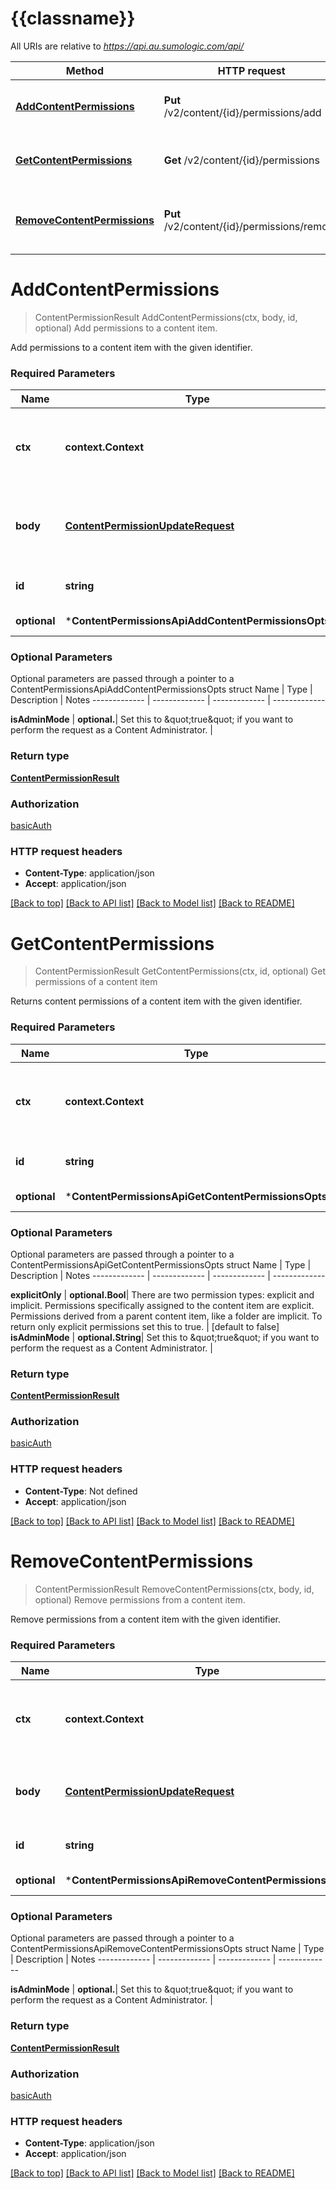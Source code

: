 # {{classname}}

All URIs are relative to *https://api.au.sumologic.com/api/*

Method | HTTP request | Description
------------- | ------------- | -------------
[**AddContentPermissions**](ContentPermissionsApi.md#AddContentPermissions) | **Put** /v2/content/{id}/permissions/add | Add permissions to a content item.
[**GetContentPermissions**](ContentPermissionsApi.md#GetContentPermissions) | **Get** /v2/content/{id}/permissions | Get permissions of a content item
[**RemoveContentPermissions**](ContentPermissionsApi.md#RemoveContentPermissions) | **Put** /v2/content/{id}/permissions/remove | Remove permissions from a content item.

# **AddContentPermissions**
> ContentPermissionResult AddContentPermissions(ctx, body, id, optional)
Add permissions to a content item.

Add permissions to a content item with the given identifier.

### Required Parameters

Name | Type | Description  | Notes
------------- | ------------- | ------------- | -------------
 **ctx** | **context.Context** | context for authentication, logging, cancellation, deadlines, tracing, etc.
  **body** | [**ContentPermissionUpdateRequest**](ContentPermissionUpdateRequest.md)| New permissions to add to the content item with the given identifier. | 
  **id** | **string**| The identifier of the content item. | 
 **optional** | ***ContentPermissionsApiAddContentPermissionsOpts** | optional parameters | nil if no parameters

### Optional Parameters
Optional parameters are passed through a pointer to a ContentPermissionsApiAddContentPermissionsOpts struct
Name | Type | Description  | Notes
------------- | ------------- | ------------- | -------------


 **isAdminMode** | **optional.**| Set this to \&quot;true\&quot; if you want to perform the request as a Content Administrator. | 

### Return type

[**ContentPermissionResult**](ContentPermissionResult.md)

### Authorization

[basicAuth](../README.md#basicAuth)

### HTTP request headers

 - **Content-Type**: application/json
 - **Accept**: application/json

[[Back to top]](#) [[Back to API list]](../README.md#documentation-for-api-endpoints) [[Back to Model list]](../README.md#documentation-for-models) [[Back to README]](../README.md)

# **GetContentPermissions**
> ContentPermissionResult GetContentPermissions(ctx, id, optional)
Get permissions of a content item

Returns content permissions of a content item with the given identifier.

### Required Parameters

Name | Type | Description  | Notes
------------- | ------------- | ------------- | -------------
 **ctx** | **context.Context** | context for authentication, logging, cancellation, deadlines, tracing, etc.
  **id** | **string**| The identifier of the content item. | 
 **optional** | ***ContentPermissionsApiGetContentPermissionsOpts** | optional parameters | nil if no parameters

### Optional Parameters
Optional parameters are passed through a pointer to a ContentPermissionsApiGetContentPermissionsOpts struct
Name | Type | Description  | Notes
------------- | ------------- | ------------- | -------------

 **explicitOnly** | **optional.Bool**| There are two permission types: explicit and implicit. Permissions specifically assigned to the content item are explicit. Permissions derived from a parent content item, like a folder are implicit. To return only explicit permissions set this to true. | [default to false]
 **isAdminMode** | **optional.String**| Set this to \&quot;true\&quot; if you want to perform the request as a Content Administrator. | 

### Return type

[**ContentPermissionResult**](ContentPermissionResult.md)

### Authorization

[basicAuth](../README.md#basicAuth)

### HTTP request headers

 - **Content-Type**: Not defined
 - **Accept**: application/json

[[Back to top]](#) [[Back to API list]](../README.md#documentation-for-api-endpoints) [[Back to Model list]](../README.md#documentation-for-models) [[Back to README]](../README.md)

# **RemoveContentPermissions**
> ContentPermissionResult RemoveContentPermissions(ctx, body, id, optional)
Remove permissions from a content item.

Remove permissions from a content item with the given identifier.

### Required Parameters

Name | Type | Description  | Notes
------------- | ------------- | ------------- | -------------
 **ctx** | **context.Context** | context for authentication, logging, cancellation, deadlines, tracing, etc.
  **body** | [**ContentPermissionUpdateRequest**](ContentPermissionUpdateRequest.md)| Permissions to remove from a content item with the given identifier. | 
  **id** | **string**| The identifier of the content item. | 
 **optional** | ***ContentPermissionsApiRemoveContentPermissionsOpts** | optional parameters | nil if no parameters

### Optional Parameters
Optional parameters are passed through a pointer to a ContentPermissionsApiRemoveContentPermissionsOpts struct
Name | Type | Description  | Notes
------------- | ------------- | ------------- | -------------


 **isAdminMode** | **optional.**| Set this to \&quot;true\&quot; if you want to perform the request as a Content Administrator. | 

### Return type

[**ContentPermissionResult**](ContentPermissionResult.md)

### Authorization

[basicAuth](../README.md#basicAuth)

### HTTP request headers

 - **Content-Type**: application/json
 - **Accept**: application/json

[[Back to top]](#) [[Back to API list]](../README.md#documentation-for-api-endpoints) [[Back to Model list]](../README.md#documentation-for-models) [[Back to README]](../README.md)

